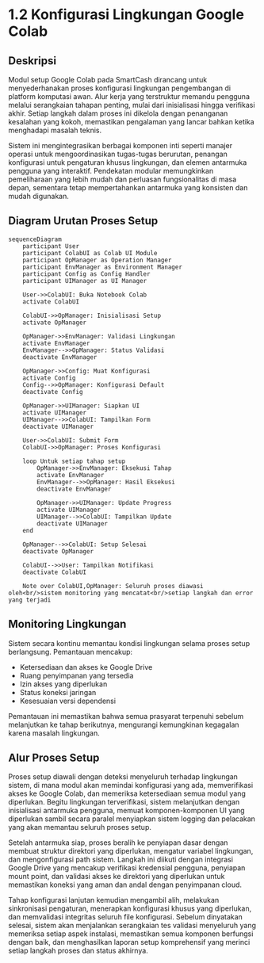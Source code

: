 # 1.2 Konfigurasi Lingkungan Google Colab

## Deskripsi

Modul setup Google Colab pada SmartCash dirancang untuk menyederhanakan proses konfigurasi lingkungan pengembangan di platform komputasi awan. Alur kerja yang terstruktur memandu pengguna melalui serangkaian tahapan penting, mulai dari inisialisasi hingga verifikasi akhir. Setiap langkah dalam proses ini dikelola dengan penanganan kesalahan yang kokoh, memastikan pengalaman yang lancar bahkan ketika menghadapi masalah teknis.

Sistem ini mengintegrasikan berbagai komponen inti seperti manajer operasi untuk mengoordinasikan tugas-tugas berurutan, penangan konfigurasi untuk pengaturan khusus lingkungan, dan elemen antarmuka pengguna yang interaktif. Pendekatan modular memungkinkan pemeliharaan yang lebih mudah dan perluasan fungsionalitas di masa depan, sementara tetap mempertahankan antarmuka yang konsisten dan mudah digunakan.


## Diagram Urutan Proses Setup

```mermaid
sequenceDiagram
    participant User
    participant ColabUI as Colab UI Module
    participant OpManager as Operation Manager
    participant EnvManager as Environment Manager
    participant Config as Config Handler
    participant UIManager as UI Manager
    
    User->>ColabUI: Buka Notebook Colab
    activate ColabUI
    
    ColabUI->>OpManager: Inisialisasi Setup
    activate OpManager
    
    OpManager->>EnvManager: Validasi Lingkungan
    activate EnvManager
    EnvManager-->>OpManager: Status Validasi
    deactivate EnvManager
    
    OpManager->>Config: Muat Konfigurasi
    activate Config
    Config-->>OpManager: Konfigurasi Default
    deactivate Config
    
    OpManager->>UIManager: Siapkan UI
    activate UIManager
    UIManager-->>ColabUI: Tampilkan Form
    deactivate UIManager
    
    User->>ColabUI: Submit Form
    ColabUI->>OpManager: Proses Konfigurasi
    
    loop Untuk setiap tahap setup
        OpManager->>EnvManager: Eksekusi Tahap
        activate EnvManager
        EnvManager-->>OpManager: Hasil Eksekusi
        deactivate EnvManager
        
        OpManager->>UIManager: Update Progress
        activate UIManager
        UIManager-->>ColabUI: Tampilkan Update
        deactivate UIManager
    end
    
    OpManager-->>ColabUI: Setup Selesai
    deactivate OpManager
    
    ColabUI-->>User: Tampilkan Notifikasi
    deactivate ColabUI
    
    Note over ColabUI,OpManager: Seluruh proses diawasi oleh<br/>sistem monitoring yang mencatat<br/>setiap langkah dan error yang terjadi
```

## Monitoring Lingkungan

Sistem secara kontinu memantau kondisi lingkungan selama proses setup berlangsung. Pemantauan mencakup:
- Ketersediaan dan akses ke Google Drive
- Ruang penyimpanan yang tersedia
- Izin akses yang diperlukan
- Status koneksi jaringan
- Kesesuaian versi dependensi

Pemantauan ini memastikan bahwa semua prasyarat terpenuhi sebelum melanjutkan ke tahap berikutnya, mengurangi kemungkinan kegagalan karena masalah lingkungan.

## Alur Proses Setup

Proses setup diawali dengan deteksi menyeluruh terhadap lingkungan sistem, di mana modul akan memindai konfigurasi yang ada, memverifikasi akses ke Google Colab, dan memeriksa ketersediaan semua modul yang diperlukan. Begitu lingkungan terverifikasi, sistem melanjutkan dengan inisialisasi antarmuka pengguna, memuat komponen-komponen UI yang diperlukan sambil secara paralel menyiapkan sistem logging dan pelacakan yang akan memantau seluruh proses setup.

Setelah antarmuka siap, proses beralih ke penyiapan dasar dengan membuat struktur direktori yang diperlukan, mengatur variabel lingkungan, dan mengonfigurasi path sistem. Langkah ini diikuti dengan integrasi Google Drive yang mencakup verifikasi kredensial pengguna, penyiapan mount point, dan validasi akses ke direktori yang diperlukan untuk memastikan koneksi yang aman dan andal dengan penyimpanan cloud.

Tahap konfigurasi lanjutan kemudian mengambil alih, melakukan sinkronisasi pengaturan, menerapkan konfigurasi khusus yang diperlukan, dan memvalidasi integritas seluruh file konfigurasi. Sebelum dinyatakan selesai, sistem akan menjalankan serangkaian tes validasi menyeluruh yang memeriksa setiap aspek instalasi, memastikan semua komponen berfungsi dengan baik, dan menghasilkan laporan setup komprehensif yang merinci setiap langkah proses dan status akhirnya.

